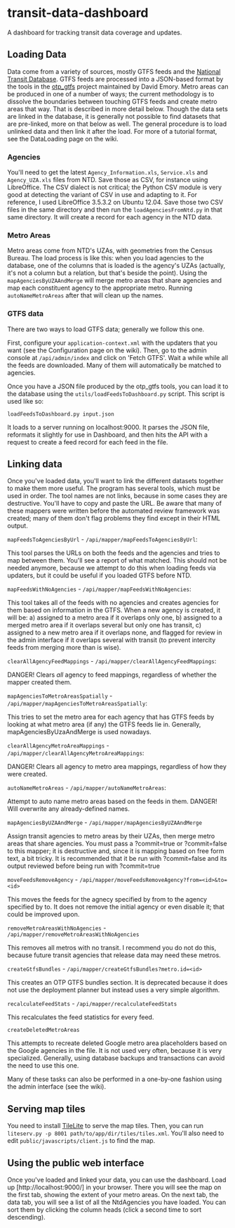# transit-data-dashboard

A dashboard for tracking transit data coverage and updates.

## Loading Data

Data come from a variety of sources, mostly GTFS feeds and the [National Transit Database](http://ntdprogram.gov). GTFS feeds are processed into a JSON-based format by the tools in the [otp_gtfs](https://github.com/demory/otp_gtfs) project maintained by David Emory. Metro areas can be produced in one of a number of ways; the current methodology is to
dissolve the boundaries between touching GTFS feeds and create metro areas that way. That is described in more detail below. Though the data sets are linked in the database, it is generally not
possible to find datasets that are pre-linked, more on that below as well. The general procedure is to load unlinked data and then link it after the load. For more of a tutorial format, see the DataLoading page on the wiki.

### Agencies

You'll need to get the latest `Agency_Information.xls`, `Service.xls` and `Agency_UZA.xls` files from NTD. Save those as CSV, for instance using LibreOffice. The CSV dialect is not critical; the Python CSV module is very good at detecting the variant of CSV in use and adapting to it. For reference, I used LibreOffice 3.5.3.2 on Ubuntu 12.04. Save those two CSV files in the same directory and then run the `loadAgenciesFromNtd.py` in that same directory. It will create a record for each agency in the NTD data.

### Metro Areas

Metro areas come from NTD's UZAs, with geometries from the Census Bureau. The load process is like this: when you load agencies to the database, one of the columns that is loaded is the agency's UZAs (actually, it's not a column but a relation, but that's beside the point). Using the `mapAgenciesByUZAAndMerge` will merge metro areas that share agencies and map each constituent agency to the appropriate metro. Running `autoNameMetroAreas` after that will clean up the names.

### GTFS data

There are two ways to load GTFS data; generally we follow this one.

First, configure your `application-context.xml` with the updaters that you want (see the Configuration page on the wiki). Then, go to the admin console at `/api/admin/index` and click on 'Fetch GTFS'. Wait a while while all the feeds are downloaded. Many of them will automatically be matched to agencies.

Once you have a JSON file produced by the otp_gtfs tools, you can load it to the database using the `utils/loadFeedsToDashboard.py` script. This script is used like so:

 `loadFeedsToDashboard.py input.json`

It loads to a server running on localhost:9000. It parses the JSON file, reformats it slightly for use in Dashboard, and then hits the API with a request to create a feed record for each feed in the file. 

## Linking data

Once you've loaded data, you'll want to link the different datasets together to make them more useful. The program has several tools, which must be used in order. The tool names are not links, because in some cases they are destructive. You'll have to copy and paste the URL. Be aware that many of these mappers were written before the automated review framework was created; many of them don't flag problems they find except in their HTML output.

`mapFeedsToAgenciesByUrl` - `/api/mapper/mapFeedsToAgenciesByUrl`:

This tool parses the URLs on both the feeds and the agencies and tries to map between them. You'll see a report of what matched. This should not be needed anymore, because we attempt to do this when loading feeds via updaters, but it could be useful if you loaded GTFS before NTD.

`mapFeedsWithNoAgencies` - `/api/mapper/mapFeedsWithNoAgencies`:

This tool takes all of the feeds with no agencies and creates agencies for them based on information in the GTFS. When a new agency is created, it will be: a) assigned to a metro area if it overlaps only one, b) assigned to a merged metro area if it overlaps several but only one has transit, c) assigned to a new metro area if it overlaps none, and flagged for review in the admin interface if it overlaps several with transit (to prevent intercity feeds from merging more than is wise).

`clearAllAgencyFeedMappings` - `/api/mapper/clearAllAgencyFeedMappings`:

DANGER! Clears *all* agency to feed mappings, regardless of whether the mapper created them.

`mapAgenciesToMetroAreasSpatially` - `/api/mapper/mapAgenciesToMetroAreasSpatially`:

This tries to set the metro area for each agency that has GTFS feeds by looking at what metro area (if any) the GTFS feeds lie in. Generally, mapAgenciesByUzaAndMerge is used nowadays.

`clearAllAgencyMetroAreaMappings` - `/api/mapper/clearAllAgencyMetroAreaMappings`:

DANGER! Clears all agency to metro area mappings, regardless of how they were created.

`autoNameMetroAreas` - `/api/mapper/autoNameMetroAreas`:

Attempt to auto name metro areas based on the feeds in them. DANGER! Will overwrite any already-defined names.

`mapAgenciesByUZAAndMerge` - `/api/mapper/mapAgenciesByUZAAndMerge`

Assign transit agencies to metro areas by their UZAs, then merge metro areas that share agencies. You must pass a ?commit=true or ?commit=false to this mapper; it is destructive and, since it is mapping based on free form text, a bit tricky. It is recommended that it be run with ?commit=false and its output reviewed before being run with ?commit=true

`moveFeedsRemoveAgency` - `/api/mapper/moveFeedsRemoveAgency?from=<id>&to=<id>`

This moves the feeds for the agnecy specified by from to the agency specified by to. It does not remove the initial agency or even disable it; that could be improved upon.

`removeMetroAreasWithNoAgencies` - `/api/mapper/removeMetroAreasWithNoAgencies`

This removes all metros with no transit. I recommend you do not do this, because future transit agencies that release data may need these metros.

`createGtfsBundles` - `/api/mapper/createGtfsBundles?metro.id=<id>`

This creates an OTP GTFS bundles section. It is deprecated because it does not use the deployment planner but instead uses a very simple algorithm.

`recalculateFeedStats` - `/api/mapper/recalculateFeedStats`

This recalculates the feed statistics for every feed.

`createDeletedMetroAreas`

This attempts to recreate deleted Google metro area placeholders based on the Google agencies in the file. It is not used very often, because it is very specialized. Generally, using database backups and transactions can avoid the need to use this one.

Many of these tasks can also be performed in a one-by-one fashion using the admin interface (see the wiki).

## Serving map tiles

You need to install [TileLite](https://bitbucket.org/springmeyer/tilelite/wiki/Home) to serve the map tiles. Then, you can run `liteserv.py -p 8001 path/to/app/dir/tiles/tiles.xml`. You'll also need to edit `public/javascripts/client.js` to find the map.

## Using the public web interface

Once you've loaded and linked your data, you can use the dashboard. Load up [http://localhost:9000/] in your browser. There you will see the map on the first tab, showing the extent of your metro areas. On the next tab, the data tab, you will see a list of all the NtdAgencies you have loaded. You can sort them by clicking the column heads (click a second time to sort descending). 
